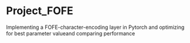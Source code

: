 # Project_FOFE
Implementing a FOFE-character-encoding layer in Pytorch and optimizing for best parameter valueand comparing performance
